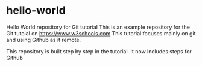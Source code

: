 # hello-world
Hello World repository for Git tutorial
This is an example repository for the Git tutoial on https://www.w3schools.com
This tutorial focuses mainly on git and using Github as it remote.

This repository is built step by step in the tutorial.
It now includes steps for Github

